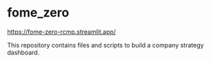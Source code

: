 # fome_zero
https://fome-zero-rcmp.streamlit.app/

This repository contains files and scripts to build a company strategy dashboard.
